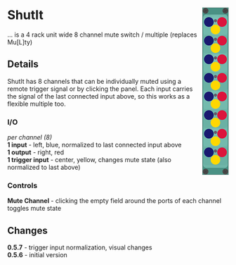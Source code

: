 # ShutIt <img align="right" src="images/shutit_100.png">
... is a 4 rack unit wide 8 channel mute switch / multiple (replaces Mu\[L\]ty)  

## Details
ShutIt has 8 channels that can be individually muted using a remote trigger signal or by clicking the panel.
Each input carries the signal of the last connected input above, so this works as a flexible multiple too.

### I/O
_per channel (8)_  
__1 input__ - left, blue, normalized to last connected input above  
__1 output__ - right, red  
__1 trigger input__ - center, yellow, changes mute state (also normalized to last above)  

### Controls
__Mute Channel__ - clicking the empty field around the ports of each channel toggles mute state

## Changes
__0.5.7__ - trigger input normalization, visual changes  
__0.5.6__ - initial version
